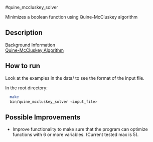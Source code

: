 #quine_mccluskey_solver

Minimizes a boolean function using Quine-McCluskey algorithm

## Description

Background Information<br />
<a href="https://en.wikipedia.org/wiki/Quine%E2%80%93McCluskey_algorithm">Quine-McCluskey Algorithm</a>

## How to run

Look at the examples in the data/ to see the format of the input file.

In the root directory:<br />
```bash
  make
  bin/quine_mccluskey_solver <input_file>
```

## Possible Improvements

- Improve functionality to make sure that the program can optimize functions with 6 or more variables. (Current tested max is 5).

